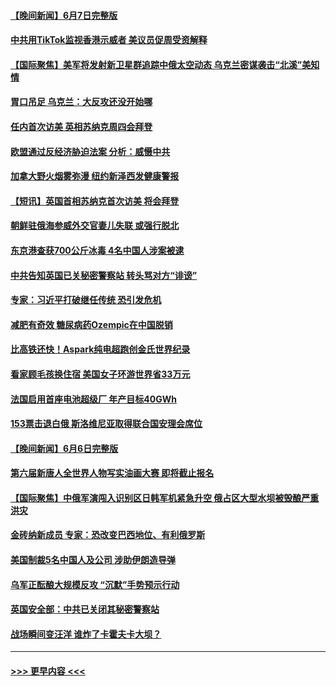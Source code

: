 #### [【晚间新闻】6月7日完整版](../pages/prog202/a103727636.md?t=06081243) 
#### [中共用TikTok监视香港示威者 美议员促周受资解释](../pages/prog202/a103727618.md?t=06081243) 
#### [【国际聚焦】美军将发射新卫星群追踪中俄太空动态 乌克兰密谋袭击“北溪”美知情](../pages/prog202/a103727630.md?t=06081243) 
#### [胃口吊足 乌克兰：大反攻还没开始哪](../pages/prog202/a103727531.md?t=06081243) 
#### [任内首次访美 英相苏纳克周四会拜登](../pages/prog202/a103727528.md?t=06081243) 
#### [欧盟通过反经济胁迫法案 分析：威慑中共](../pages/prog202/a103727405.md?t=06081243) 
#### [加拿大野火烟雾弥漫 纽约新泽西发健康警报](../pages/prog202/a103727407.md?t=06081243) 
#### [【短讯】英国首相苏纳克首次访美 将会拜登](../pages/prog202/a103727404.md?t=06081243) 
#### [朝鲜驻俄海参威外交官妻儿失联 或强行脱北](../pages/prog202/a103727354.md?t=06081243) 
#### [东京港查获700公斤冰毒  4名中国人涉案被逮](../pages/prog202/a103727329.md?t=06081243) 
#### [中共告知英国已关秘密警察站 转头骂对方“诽谤”](../pages/prog202/a103727314.md?t=06081243) 
#### [专家：习近平打破继任传统 恐引发危机](../pages/prog202/a103727233.md?t=06081243) 
#### [减肥有奇效 糖尿病药Ozempic在中国脱销](../pages/prog202/a103727225.md?t=06081243) 
#### [比高铁还快！Aspark纯电超跑创金氏世界纪录](../pages/prog202/a103727142.md?t=06081243) 
#### [看家顾毛孩换住宿 美国女子环游世界省33万元](../pages/prog202/a103727139.md?t=06081243) 
#### [法国启用首座电池超级厂 年产目标40GWh](../pages/prog202/a103727136.md?t=06081243) 
#### [153票击退白俄 斯洛维尼亚取得联合国安理会席位](../pages/prog202/a103727104.md?t=06081243) 
#### [【晚间新闻】6月6日完整版](../pages/prog202/a103727029.md?t=06081243) 
#### [第六届新唐人全世界人物写实油画大赛 即将截止报名](../pages/prog202/a103727032.md?t=06081243) 
#### [【国际聚焦】中俄军演闯入识别区日韩军机紧急升空 俄占区大型水坝被毁酿严重洪灾](../pages/prog202/a103727028.md?t=06081243) 
#### [金砖纳新成员 专家：恐改变巴西地位、有利俄罗斯](../pages/prog202/a103727046.md?t=06081243) 
#### [美国制裁5名中国人及公司 涉助伊朗造导弹](../pages/prog202/a103727008.md?t=06081243) 
#### [乌军正酝酿大规模反攻 “沉默”手势预示行动](../pages/prog202/a103727024.md?t=06081243) 
#### [英国安全部：中共已关闭其秘密警察站](../pages/prog202/a103726927.md?t=06081243) 
#### [战场瞬间变汪洋 谁炸了卡霍夫卡大坝？](../pages/prog202/a103726930.md?t=06081243) 

----
#### [ >>> 更早内容 <<< ](../indexes/prog202-earlier.md)
